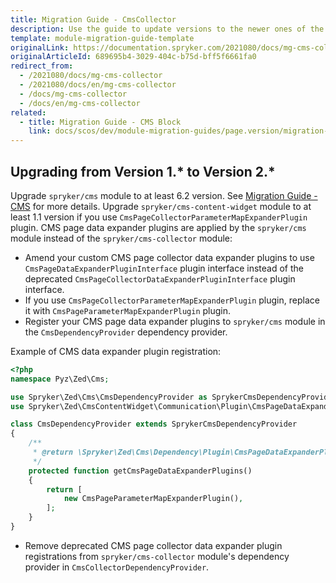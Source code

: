 ```yaml
---
title: Migration Guide - CmsCollector
description: Use the guide to update versions to the newer ones of the CMS Collector module.
template: module-migration-guide-template
originalLink: https://documentation.spryker.com/2021080/docs/mg-cms-collector
originalArticleId: 689695b4-3029-404c-b75d-bff5f6661fa0
redirect_from:
  - /2021080/docs/mg-cms-collector
  - /2021080/docs/en/mg-cms-collector
  - /docs/mg-cms-collector
  - /docs/en/mg-cms-collector
related:
  - title: Migration Guide - CMS Block
    link: docs/scos/dev/module-migration-guides/page.version/migration-guide-cmsblock.html
---
```


## Upgrading from Version 1.* to Version 2.*

Upgrade `spryker/cms` module to at least 6.2 version. See [Migration Guide - CMS](/docs/scos/dev/module-migration-guides/{{page.version}}/migration-guide-cms.html) for more details.
Upgrade `spryker/cms-content-widget` module to at least 1.1 version if you use `CmsPageCollectorParameterMapExpanderPlugin` plugin.
CMS page data expander plugins are applied by the `spryker/cms` module instead of the `spryker/cms-collector` module:

* Amend your custom CMS page collector data expander plugins to use `CmsPageDataExpanderPluginInterface` plugin interface instead of the deprecated `CmsPageCollectorDataExpanderPluginInterface` plugin interface.
* If you use `CmsPageCollectorParameterMapExpanderPlugin` plugin, replace it with `CmsPageParameterMapExpanderPlugin` plugin.
* Register your CMS page data expander plugins to `spryker/cms` module in the `CmsDependencyProvider` dependency provider.

Example of CMS data expander plugin registration:

```php
<?php
namespace Pyz\Zed\Cms;

use Spryker\Zed\Cms\CmsDependencyProvider as SprykerCmsDependencyProvider;
use Spryker\Zed\CmsContentWidget\Communication\Plugin\CmsPageDataExpander\CmsPageParameterMapExpanderPlugin;

class CmsDependencyProvider extends SprykerCmsDependencyProvider
{
    /**
     * @return \Spryker\Zed\Cms\Dependency\Plugin\CmsPageDataExpanderPluginInterface[]
     */
    protected function getCmsPageDataExpanderPlugins()
    {
        return [
            new CmsPageParameterMapExpanderPlugin(),
        ];
    }
}
```

* Remove deprecated CMS page collector data expander plugin registrations from `spryker/cms-collector` module's dependency provider in `CmsCollectorDependencyProvider`.

<!-- Last review date: Sep. 22, 2017- by Karoly Gerner  -->
